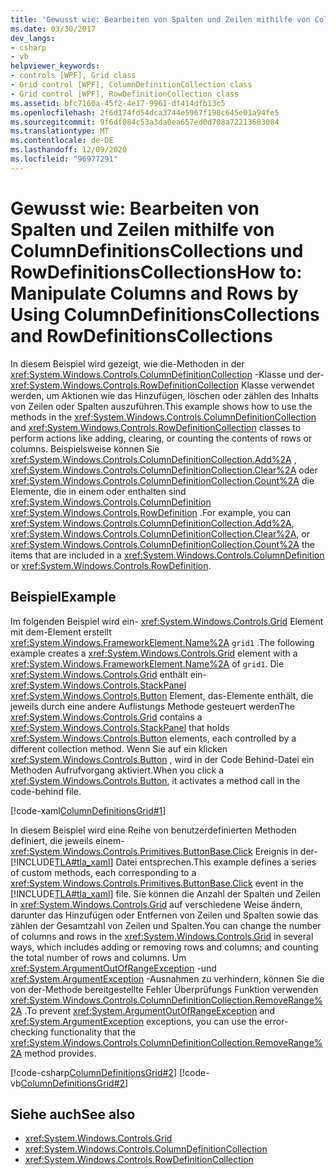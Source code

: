 ```yaml
---
title: 'Gewusst wie: Bearbeiten von Spalten und Zeilen mithilfe von ColumnDefinitionsCollections und RowDefinitionsCollections'
ms.date: 03/30/2017
dev_langs:
- csharp
- vb
helpviewer_keywords:
- controls [WPF], Grid class
- Grid control [WPF], ColumnDefinitionCollection class
- Grid control [WPF], RowDefinitionCollection class
ms.assetid: bfc7160a-45f2-4e17-9961-df414dfb13c5
ms.openlocfilehash: 2f6d174fd54dca3744e5967f198c645e01a94fe5
ms.sourcegitcommit: 9f6df084c53a3da0ea657ed0d708a72213683084
ms.translationtype: MT
ms.contentlocale: de-DE
ms.lasthandoff: 12/09/2020
ms.locfileid: "96977291"
---
```

# <a name="how-to-manipulate-columns-and-rows-by-using-columndefinitionscollections-and-rowdefinitionscollections"></a><span data-ttu-id="7d288-102">Gewusst wie: Bearbeiten von Spalten und Zeilen mithilfe von ColumnDefinitionsCollections und RowDefinitionsCollections</span><span class="sxs-lookup"><span data-stu-id="7d288-102">How to: Manipulate Columns and Rows by Using ColumnDefinitionsCollections and RowDefinitionsCollections</span></span>
<span data-ttu-id="7d288-103">In diesem Beispiel wird gezeigt, wie die-Methoden in der <xref:System.Windows.Controls.ColumnDefinitionCollection> -Klasse und der- <xref:System.Windows.Controls.RowDefinitionCollection> Klasse verwendet werden, um Aktionen wie das Hinzufügen, löschen oder zählen des Inhalts von Zeilen oder Spalten auszuführen.</span><span class="sxs-lookup"><span data-stu-id="7d288-103">This example shows how to use the methods in the <xref:System.Windows.Controls.ColumnDefinitionCollection> and <xref:System.Windows.Controls.RowDefinitionCollection> classes to perform actions like adding, clearing, or counting the contents of rows or columns.</span></span> <span data-ttu-id="7d288-104">Beispielsweise können Sie <xref:System.Windows.Controls.ColumnDefinitionCollection.Add%2A> , <xref:System.Windows.Controls.ColumnDefinitionCollection.Clear%2A> oder <xref:System.Windows.Controls.ColumnDefinitionCollection.Count%2A> die Elemente, die in einem oder enthalten sind <xref:System.Windows.Controls.ColumnDefinition> <xref:System.Windows.Controls.RowDefinition> .</span><span class="sxs-lookup"><span data-stu-id="7d288-104">For example, you can <xref:System.Windows.Controls.ColumnDefinitionCollection.Add%2A>, <xref:System.Windows.Controls.ColumnDefinitionCollection.Clear%2A>, or <xref:System.Windows.Controls.ColumnDefinitionCollection.Count%2A> the items that are included in a <xref:System.Windows.Controls.ColumnDefinition> or <xref:System.Windows.Controls.RowDefinition>.</span></span>  
  
## <a name="example"></a><span data-ttu-id="7d288-105">Beispiel</span><span class="sxs-lookup"><span data-stu-id="7d288-105">Example</span></span>  
 <span data-ttu-id="7d288-106">Im folgenden Beispiel wird ein- <xref:System.Windows.Controls.Grid> Element mit dem-Element erstellt <xref:System.Windows.FrameworkElement.Name%2A> `grid1` .</span><span class="sxs-lookup"><span data-stu-id="7d288-106">The following example creates a <xref:System.Windows.Controls.Grid> element with a <xref:System.Windows.FrameworkElement.Name%2A> of `grid1`.</span></span> <span data-ttu-id="7d288-107">Die <xref:System.Windows.Controls.Grid> enthält ein- <xref:System.Windows.Controls.StackPanel> <xref:System.Windows.Controls.Button> Element, das-Elemente enthält, die jeweils durch eine andere Auflistungs Methode gesteuert werden</span><span class="sxs-lookup"><span data-stu-id="7d288-107">The <xref:System.Windows.Controls.Grid> contains a <xref:System.Windows.Controls.StackPanel> that holds <xref:System.Windows.Controls.Button> elements, each controlled by a different collection method.</span></span> <span data-ttu-id="7d288-108">Wenn Sie auf ein klicken <xref:System.Windows.Controls.Button> , wird in der Code Behind-Datei ein Methoden Aufrufvorgang aktiviert.</span><span class="sxs-lookup"><span data-stu-id="7d288-108">When you click a <xref:System.Windows.Controls.Button>, it activates a method call in the code-behind file.</span></span>  
  
 [!code-xaml[ColumnDefinitionsGrid#1](~/samples/snippets/csharp/VS_Snippets_Wpf/ColumnDefinitionsGrid/CSharp/Window1.xaml#1)]  
  
 <span data-ttu-id="7d288-109">In diesem Beispiel wird eine Reihe von benutzerdefinierten Methoden definiert, die jeweils einem- <xref:System.Windows.Controls.Primitives.ButtonBase.Click> Ereignis in der- [!INCLUDE[TLA#tla_xaml](../../../includes/tlasharptla-xaml-md.md)] Datei entsprechen.</span><span class="sxs-lookup"><span data-stu-id="7d288-109">This example defines a series of custom methods, each corresponding to a <xref:System.Windows.Controls.Primitives.ButtonBase.Click> event in the [!INCLUDE[TLA#tla_xaml](../../../includes/tlasharptla-xaml-md.md)] file.</span></span> <span data-ttu-id="7d288-110">Sie können die Anzahl der Spalten und Zeilen in <xref:System.Windows.Controls.Grid> auf verschiedene Weise ändern, darunter das Hinzufügen oder Entfernen von Zeilen und Spalten sowie das zählen der Gesamtzahl von Zeilen und Spalten.</span><span class="sxs-lookup"><span data-stu-id="7d288-110">You can change the number of columns and rows in the <xref:System.Windows.Controls.Grid> in several ways, which includes adding or removing rows and columns; and counting the total number of rows and columns.</span></span> <span data-ttu-id="7d288-111">Um <xref:System.ArgumentOutOfRangeException> -und <xref:System.ArgumentException> -Ausnahmen zu verhindern, können Sie die von der-Methode bereitgestellte Fehler Überprüfungs Funktion verwenden <xref:System.Windows.Controls.ColumnDefinitionCollection.RemoveRange%2A> .</span><span class="sxs-lookup"><span data-stu-id="7d288-111">To prevent <xref:System.ArgumentOutOfRangeException> and <xref:System.ArgumentException> exceptions, you can use the error-checking functionality that the <xref:System.Windows.Controls.ColumnDefinitionCollection.RemoveRange%2A> method provides.</span></span>  
  
 [!code-csharp[ColumnDefinitionsGrid#2](~/samples/snippets/csharp/VS_Snippets_Wpf/ColumnDefinitionsGrid/CSharp/Window1.xaml.cs#2)]
 [!code-vb[ColumnDefinitionsGrid#2](~/samples/snippets/visualbasic/VS_Snippets_Wpf/ColumnDefinitionsGrid/VisualBasic/Window1.xaml.vb#2)]  
  
## <a name="see-also"></a><span data-ttu-id="7d288-112">Siehe auch</span><span class="sxs-lookup"><span data-stu-id="7d288-112">See also</span></span>

- <xref:System.Windows.Controls.Grid>
- <xref:System.Windows.Controls.ColumnDefinitionCollection>
- <xref:System.Windows.Controls.RowDefinitionCollection>
